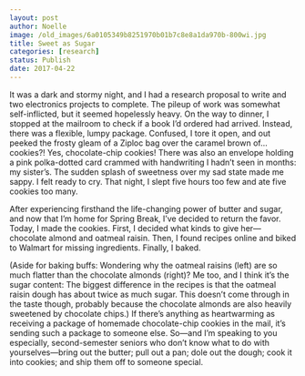 ```yaml
---
layout: post
author: Noelle
image: /old_images/6a0105349b8251970b01b7c8e8a1da970b-800wi.jpg
title: Sweet as Sugar
categories: [research]
status: Publish
date: 2017-04-22
---
```


It was a dark and stormy night, and I had a research proposal to write and two electronics projects to complete. The pileup of work was somewhat self-inflicted, but it seemed hopelessly heavy. On the way to dinner, I stopped at the mailroom to check if a book I’d ordered had arrived. Instead, there was a flexible, lumpy package. Confused, I tore it open, and out peeked the frosty gleam of a Ziploc bag over the caramel brown of… cookies?! Yes, chocolate-chip cookies! There was also an envelope holding a pink polka-dotted card crammed with handwriting I hadn’t seen in months: my sister’s. The sudden splash of sweetness over my sad state made me sappy. I felt ready to cry. That night, I slept five hours too few and ate five cookies too many.

After experiencing firsthand the life-changing power of butter and sugar, and now that I’m home for Spring Break, I’ve decided to return the favor. Today, I made the cookies. First, I decided what kinds to give her—chocolate almond and oatmeal raisin. Then, I found recipes online and biked to Walmart for missing ingredients. Finally, I baked.

(Aside for baking buffs: Wondering why the oatmeal raisins (left) are so much flatter than the chocolate almonds (right)? Me too, and I think it’s the sugar content: The biggest difference in the recipes is that the oatmeal raisin dough has about twice as much sugar. This doesn’t come through in the taste though, probably because the chocolate almonds are also heavily sweetened by chocolate chips.)
If there’s anything as heartwarming as receiving a package of homemade chocolate-chip cookies in the mail, it’s sending such a package to someone else. So—and I’m speaking to you especially, second-semester seniors who don’t know what to do with yourselves—bring out the butter; pull out a pan; dole out the dough; cook it into cookies; and ship them off to someone special.

